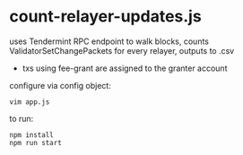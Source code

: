 # count-relayer-updates.js
uses Tendermint RPC endpoint to walk blocks, counts ValidatorSetChangePackets for every relayer, outputs to .csv
- txs using fee-grant are assigned to the granter account

configure via config object:
```
vim app.js
```
to run:
```
npm install
npm run start
```